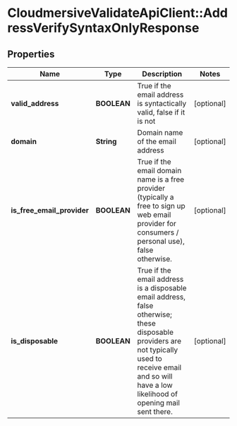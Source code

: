 # CloudmersiveValidateApiClient::AddressVerifySyntaxOnlyResponse

## Properties
Name | Type | Description | Notes
------------ | ------------- | ------------- | -------------
**valid_address** | **BOOLEAN** | True if the email address is syntactically valid, false if it is not | [optional] 
**domain** | **String** | Domain name of the email address | [optional] 
**is_free_email_provider** | **BOOLEAN** | True if the email domain name is a free provider (typically a free to sign up web email provider for consumers / personal use), false otherwise. | [optional] 
**is_disposable** | **BOOLEAN** | True if the email address is a disposable email address, false otherwise; these disposable providers are not typically used to receive email and so will have a low likelihood of opening mail sent there. | [optional] 


